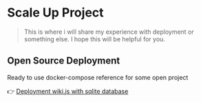 # Scale Up Project
> This is where i will share my experience with deployment or something else. I hope this will be helpful for you.

## Open Source Deployment
Ready to use docker-compose reference for some open project

&#128073; [Deployment wiki.js with sqlite database](https://github.com/my-scale-up-project/my-scale-up-project.github.io/tree/main/wiki.js) 
